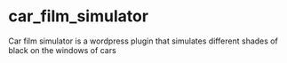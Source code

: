 # car_film_simulator
Car film simulator is a wordpress plugin that simulates different shades of black on the windows of cars
